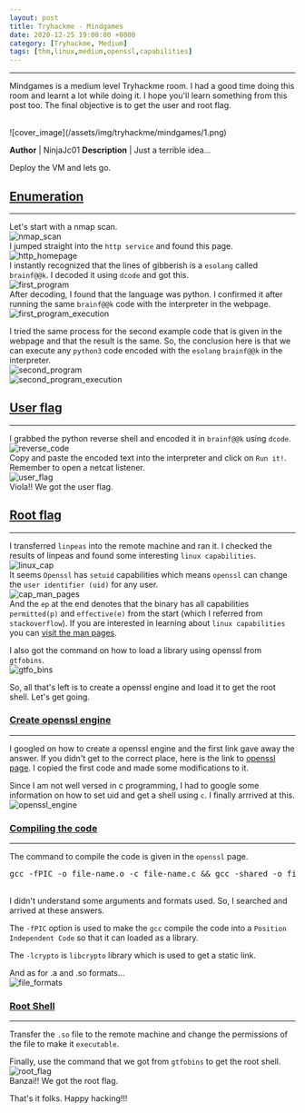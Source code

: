 ```yaml
---
layout: post
title: Tryhackme - Mindgames
date: 2020-12-25 19:00:00 +0000
category: [Tryhackme, Medium]
tags: [thm,linux,medium,openssl,capabilities]
---
```


---
Mindgames is a medium level Tryhackme room. I had a good time doing this room and learnt a lot while doing it. I hope you'll learn something from this post too. The final objective is to get the user and root flag.

<br>
![cover_image](/assets/img/tryhackme/mindgames/1.png)

**Author** | NinjaJc01
**Description** | Just a terrible idea...

<p>Deploy the VM and lets go.</p>

## <ins>Enumeration</ins>
---
Let's start with a nmap scan.
<br>
![nmap_scan](/assets/img/tryhackme/mindgames/nmap_scan.png)
<br>
I jumped straight into the ```http service``` and found this page.
<br>
![http_homepage](/assets/img/tryhackme/mindgames/2.png)
<br>
I instantly recognized that the lines of gibberish is a ```esolang``` called ```brainf@@k```. I decoded it using ```dcode``` and got this.
<br>
![first_program](/assets/img/tryhackme/mindgames/3.png)
<br>
After decoding, I found that the language was python. I confirmed it after running the same ```brainf@@k``` code with the interpreter in the webpage.
<br>
![first_program_execution](/assets/img/tryhackme/mindgames/4.png)
<br>

I tried the same process for the second example code that is given in the webpage and that the result is the same. So, the conclusion here is that we can execute any ```python3``` code encoded with the ```esolang``` ```brainf@@k``` in the interpreter.
<br>
![second_program](/assets/img/tryhackme/mindgames/5.png)
<br>
![second_program_execution](/assets/img/tryhackme/mindgames/6.png)
<br>

## <ins>User flag</ins>
---
I grabbed the python reverse shell and encoded it in ```brainf@@k``` using ```dcode```.
<br>
![reverse_code](/assets/img/tryhackme/mindgames/7.png)
<br>
Copy and paste the encoded text into the interpreter and click on ```Run it!```. Remember to open a netcat listener.
<br>
![user_flag](/assets/img/tryhackme/mindgames/8.png)
<br>
Viola!! We got the user flag.

## <ins>Root flag</ins>
---
I transferred ```linpeas``` into the remote machine and ran it. I checked the results of linpeas and found some interesting ```linux capabilities```. 
<br>
![linux_cap](/assets/img/tryhackme/mindgames/9.png)
<br>
It seems ```Openssl``` has ```setuid``` capabilities which means ```openssl``` can change the ```user identifier (uid)``` for any user.
<br>
![cap_man_pages](/assets/img/tryhackme/mindgames/14.png)
<br>
And the ```ep``` at the end denotes that the binary has all capabilities ```permitted(p)``` and ```effective(e)``` from the start (which I referred from ```stackoverflow```). If you are interested in learning about ```linux capabilities``` you can [visit the man pages](https://man7.org/linux/man-pages/man7/capabilities.7.html).

I also got the command on how to load a library using openssl from ```gtfobins```.
<br>
![gtfo_bins](/assets/img/tryhackme/mindgames/13.png)
<br>

So, all that's left is to create a openssl engine and load it to get the root shell. Let's get going.


### <ins>Create openssl engine</ins>
---
I googled on how to create a openssl engine and the first link gave away the answer. If you didn't get to the correct place, here is the link to [openssl page](https://www.openssl.org/blog/blog/2015/10/08/engine-building-lesson-1-a-minimum-useless-engine/). I copied the first code and made some modifications to it.

Since I am not well versed in c programming, I had to google some information on how to set uid and get a shell using ```c```. I finally arrrived at this.
<br>
![openssl_engine](/assets/img/tryhackme/mindgames/18.png)
<br>


### <ins>Compiling the code</ins>
---
The command to compile the code is given in the ```openssl``` page.
<br>
<pre>gcc -fPIC -o file-name.o -c file-name.c && gcc -shared -o filename.so -lcrypto file-name.o</pre>
<br>
I didn't understand some arguments and formats used. So, I searched and arrived at these answers.

The ```-fPIC``` option is used to make the ```gcc``` compile the code into a ```Position Independent Code``` so that it can loaded as a library.

The ```-lcrypto``` is ```libcrypto``` library which is used to get a static link.

And as for .a and .so formats...
<br>
![file_formats](/assets/img/tryhackme/mindgames/16.png)
<br>


### <ins>Root Shell</ins>
---
Transfer the ```.so``` file to the remote machine and change the permissions of the file to make it ```executable```.

Finally, use the command that we got from ```gtfobins``` to get the root shell.
<br>
![root_flag](/assets/img/tryhackme/mindgames/12.png)
<br>
Banzai!! We got the root flag.
<br>

That's it folks. Happy hacking!!!

